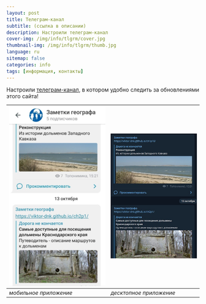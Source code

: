 ```yaml
---
layout: post
title: Телеграм-канал
subtitle: (ссылка в описании)
description: Настроили телеграм-канал
cover-img: /img/info/tlgrm/cover.jpg
thumbnail-img: /img/info/tlgrm/thumb.jpg
language: ru
sitemap: false
categories: info
tags: [информация, контакты]
---
```

Настроили [телеграм-канал][a85077ec], в котором удобно следить за обновлениями этого сайта!

![](/img/info/tlgrm/tlgrm-screen2.jpg) | ![](/img/info/tlgrm/tlgrm-screen1.jpg)
---------------------------------------|---------------------------------------
_мобильное приложение_                 | _десктопное приложение_

  [a85077ec]: https://t.me/toponim "Информационный канал в поддержку этого блога"
